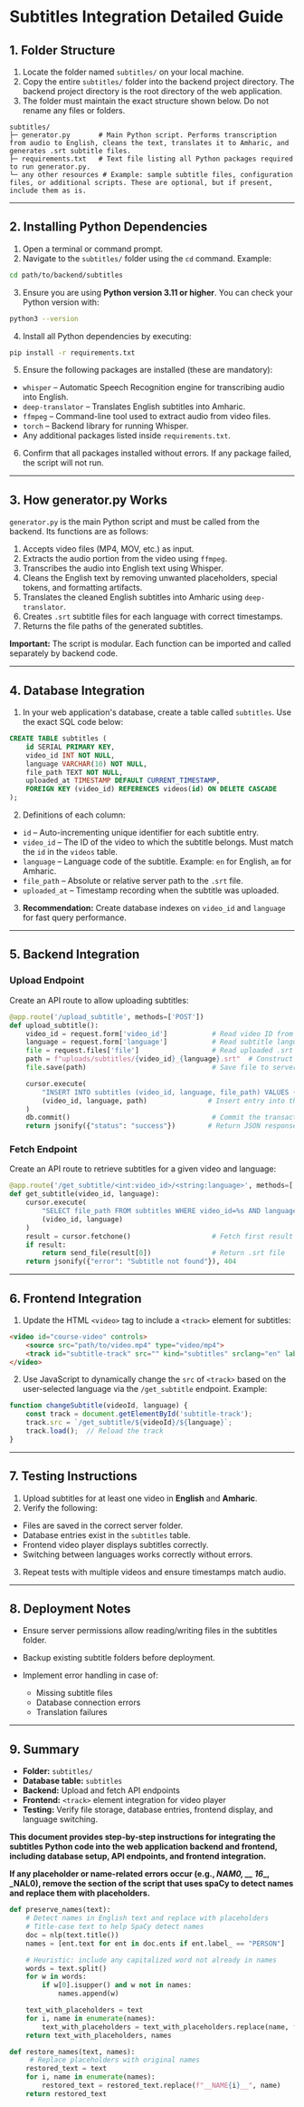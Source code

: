 # Subtitles Integration Detailed Guide

## 1. Folder Structure

1. Locate the folder named `subtitles/` on your local machine.  
2. Copy the entire `subtitles/` folder into the backend project directory. The backend project directory is the root directory of the web application.  
3. The folder must maintain the exact structure shown below. Do not rename any files or folders.  

```
subtitles/
├─ generator.py       # Main Python script. Performs transcription from audio to English, cleans the text, translates it to Amharic, and generates .srt subtitle files.
├─ requirements.txt   # Text file listing all Python packages required to run generator.py.
└─ any other resources # Example: sample subtitle files, configuration files, or additional scripts. These are optional, but if present, include them as is.
```

---

## 2. Installing Python Dependencies

1. Open a terminal or command prompt.  
2. Navigate to the `subtitles/` folder using the `cd` command. Example:

```bash
cd path/to/backend/subtitles
```

3. Ensure you are using **Python version 3.11 or higher**. You can check your Python version with:

```bash
python3 --version
```

4. Install all Python dependencies by executing:

```bash
pip install -r requirements.txt
```

5. Ensure the following packages are installed (these are mandatory):

- `whisper` – Automatic Speech Recognition engine for transcribing audio into English.  
- `deep-translator` – Translates English subtitles into Amharic.  
- `ffmpeg` – Command-line tool used to extract audio from video files.  
- `torch` – Backend library for running Whisper.  
- Any additional packages listed inside `requirements.txt`.

6. Confirm that all packages installed without errors. If any package failed, the script will not run.

---

## 3. How generator.py Works

`generator.py` is the main Python script and must be called from the backend. Its functions are as follows:

1. Accepts video files (MP4, MOV, etc.) as input.  
2. Extracts the audio portion from the video using `ffmpeg`.  
3. Transcribes the audio into English text using Whisper.  
4. Cleans the English text by removing unwanted placeholders, special tokens, and formatting artifacts.  
5. Translates the cleaned English subtitles into Amharic using `deep-translator`.  
6. Creates `.srt` subtitle files for each language with correct timestamps.  
7. Returns the file paths of the generated subtitles.  

**Important:** The script is modular. Each function can be imported and called separately by backend code.  

---

## 4. Database Integration

1. In your web application's database, create a table called `subtitles`. Use the exact SQL code below:

```sql
CREATE TABLE subtitles (
    id SERIAL PRIMARY KEY,
    video_id INT NOT NULL,
    language VARCHAR(10) NOT NULL,
    file_path TEXT NOT NULL,
    uploaded_at TIMESTAMP DEFAULT CURRENT_TIMESTAMP,
    FOREIGN KEY (video_id) REFERENCES videos(id) ON DELETE CASCADE
);
```

2. Definitions of each column:

- `id` – Auto-incrementing unique identifier for each subtitle entry.  
- `video_id` – The ID of the video to which the subtitle belongs. Must match the `id` in the `videos` table.  
- `language` – Language code of the subtitle. Example: `en` for English, `am` for Amharic.  
- `file_path` – Absolute or relative server path to the `.srt` file.  
- `uploaded_at` – Timestamp recording when the subtitle was uploaded.  

3. **Recommendation:** Create database indexes on `video_id` and `language` for fast query performance.

---

## 5. Backend Integration

### Upload Endpoint

Create an API route to allow uploading subtitles:

```python
@app.route('/upload_subtitle', methods=['POST'])
def upload_subtitle():
    video_id = request.form['video_id']           # Read video ID from POST form data
    language = request.form['language']           # Read subtitle language from POST form data
    file = request.files['file']                  # Read uploaded .srt file from POST request
    path = f"uploads/subtitles/{video_id}_{language}.srt"  # Construct path to save the file
    file.save(path)                               # Save file to server

    cursor.execute(
        "INSERT INTO subtitles (video_id, language, file_path) VALUES (%s, %s, %s)",
        (video_id, language, path)               # Insert entry into the subtitles table
    )
    db.commit()                                   # Commit the transaction
    return jsonify({"status": "success"})        # Return JSON response
```

### Fetch Endpoint

Create an API route to retrieve subtitles for a given video and language:

```python
@app.route('/get_subtitle/<int:video_id>/<string:language>', methods=['GET'])
def get_subtitle(video_id, language):
    cursor.execute(
        "SELECT file_path FROM subtitles WHERE video_id=%s AND language=%s",
        (video_id, language)
    )
    result = cursor.fetchone()                    # Fetch first result
    if result:
        return send_file(result[0])               # Return .srt file
    return jsonify({"error": "Subtitle not found"}), 404
```

---

## 6. Frontend Integration

1. Update the HTML `<video>` tag to include a `<track>` element for subtitles:

```html
<video id="course-video" controls>
    <source src="path/to/video.mp4" type="video/mp4">
    <track id="subtitle-track" src="" kind="subtitles" srclang="en" label="English" default>
</video>
```

2. Use JavaScript to dynamically change the `src` of `<track>` based on the user-selected language via the `/get_subtitle` endpoint. Example:

```javascript
function changeSubtitle(videoId, language) {
    const track = document.getElementById('subtitle-track');
    track.src = `/get_subtitle/${videoId}/${language}`;
    track.load();  // Reload the track
}
```

---

## 7. Testing Instructions

1. Upload subtitles for at least one video in **English** and **Amharic**.  
2. Verify the following:

- Files are saved in the correct server folder.  
- Database entries exist in the `subtitles` table.  
- Frontend video player displays subtitles correctly.  
- Switching between languages works correctly without errors.  

3. Repeat tests with multiple videos and ensure timestamps match audio.

---

## 8. Deployment Notes

- Ensure server permissions allow reading/writing files in the subtitles folder.  
- Backup existing subtitle folders before deployment.  
- Implement error handling in case of:

  - Missing subtitle files  
  - Database connection errors  
  - Translation failures  

---

## 9. Summary

- **Folder:** `subtitles/`  
- **Database table:** `subtitles`  
- **Backend:** Upload and fetch API endpoints  
- **Frontend:** `<track>` element integration for video player  
- **Testing:** Verify file storage, database entries, frontend display, and language switching.  

**This document provides step-by-step instructions for integrating the subtitles Python code into the web application backend and frontend, including database setup, API endpoints, and frontend integration.**

**If any placeholder or name-related errors occur (e.g., ___NAM0__, __ 16__, ___NAL0__), remove the section of the script that uses spaCy to detect names and replace them with placeholders.**

```python
def preserve_names(text):
    # Detect names in English text and replace with placeholders
    # Title-case text to help SpaCy detect names
    doc = nlp(text.title())
    names = [ent.text for ent in doc.ents if ent.label_ == "PERSON"]

    # Heuristic: include any capitalized word not already in names
    words = text.split()
    for w in words:
        if w[0].isupper() and w not in names:
            names.append(w)

    text_with_placeholders = text
    for i, name in enumerate(names):
        text_with_placeholders = text_with_placeholders.replace(name, f"__NAME{i}__")
    return text_with_placeholders, names

def restore_names(text, names):
     # Replace placeholders with original names
    restored_text = text
    for i, name in enumerate(names):
        restored_text = restored_text.replace(f"__NAME{i}__", name)
    return restored_text
```

